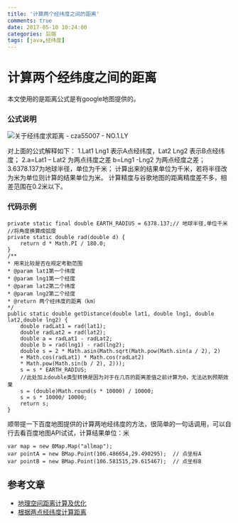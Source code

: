 ```yaml
---
title: '计算两个经纬度之间的距离'
comments: true
date: 2017-05-10 10:24:00
categories: 后端
tags: [java,经纬度]
---
```


#  计算两个经纬度之间的距离

本文使用的是距离公式是有google地图提供的。

### 公式说明

 ![关于经纬度求距离 - cza55007 - NO.1.LY](http://img849.ph.126.net/GNSrkddcKlz3MbknMDS1zA==/2693715527121896352.bmp)

对上面的公式解释如下：
1.Lat1 Lng1 表示A点经纬度，Lat2 Lng2 表示B点经纬度；
2.a=Lat1 – Lat2 为两点纬度之差  b=Lng1 -Lng2 为两点经度之差；
3.6378.137为地球半径，单位为千米；
计算出来的结果单位为千米，若将半径改为米为单位则计算的结果单位为米。
计算精度与谷歌地图的距离精度差不多，相差范围在0.2米以下。

### 代码示例

```
private static final double EARTH_RADIUS = 6378.137;// 地球半径,单位千米
//将角度换算成弧度
private static double rad(double d) {
	return d * Math.PI / 180.0;
}
/**
* 用来比较是否在规定考勤范围
* @param lat1第一个纬度
* @param lng1第一个经度
* @param lat2第二个纬度
* @param lng2第二个经度
* @return 两个经纬度的距离（km）
*/
public static double getDistance(double lat1, double lng1, double lat2,double lng2) {
    double radLat1 = rad(lat1);
    double radLat2 = rad(lat2);
    double a = radLat1 - radLat2;
    double b = rad(lng1) - rad(lng2);
    double s = 2 * Math.asin(Math.sqrt(Math.pow(Math.sin(a / 2), 2)
    + Math.cos(radLat1) * Math.cos(radLat2)
    * Math.pow(Math.sin(b / 2), 2)));
    s = s * EARTH_RADIUS;
    //此处加上double类型转换是因为对于在几百的距离差值之前计算为0，无法达到预期效果
    s = (double)Math.round(s * 10000) / 10000;
    s = s * 10000/ 10000;
    return s;
}
```




顺带提一下百度地图提供的计算两地经纬度的方法，很简单的一句话调用，可以自行去看百度地图API试试，计算结果单位：米

```
var map = new BMap.Map("allmap");
var pointA = new BMap.Point(106.486654,29.490295);  // 点坐标A
var pointB = new BMap.Point(106.581515,29.615467);  // 点坐标B	
```

## 参考文章

- [地理空间距离计算及优化](https://blog.csdn.net/u011001084/article/details/52980834)
- [根据两点经纬度计算距离](https://blog.csdn.net/b_h_l/article/details/8657040)
